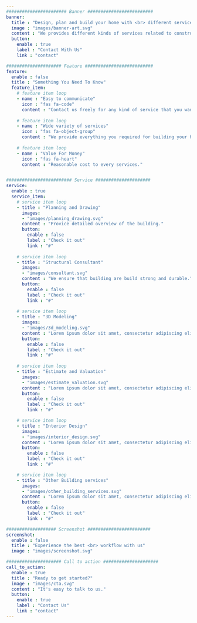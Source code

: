 ```yaml
---
####################### Banner #########################
banner:
  title : "Design, plan and build your home with <br> different services provided by us"
  image : "images/banner-art.svg"
  content : "We provides different kinds of services related to construction."
  button:
    enable : true
    label : "Contact With Us"
    link : "contact"

##################### Feature ##########################
feature:
  enable : false
  title : "Something You Need To Know"
  feature_item:
    # feature item loop
    - name : "Easy to communicate"
      icon : "fas fa-code"
      content : "Contact us freely for any kind of service that you want."
      
    # feature item loop
    - name : "Wide variety of services"
      icon : "fas fa-object-group"
      content : "We provide everything you required for building your home."
      
    # feature item loop
    - name : "Value For Money"
      icon : "fas fa-heart"
      content : "Reasonable cost to every services."


######################### Service #####################
service:
  enable : true
  service_item:
    # service item loop
    - title : "Planning and Drawing"
      images:
      - "images/planning_drawing.svg"
      content : "Provice detailed overview of the building."
      button:
        enable : false
        label : "Check it out"
        link : "#"
        
    # service item loop
    - title : "Structural Consultant"
      images:
      - "images/consultant.svg"
      content : "We ensure that building are build strong and durable."
      button:
        enable : false
        label : "Check it out"
        link : "#"
        
    # service item loop
    - title : "3D Modeling"
      images:
      - "images/3d_modeling.svg"
      content : "Lorem ipsum dolor sit amet, consectetur adipiscing elit. Consequat tristique eget amet, tempus eu at consecttur. Leo facilisi nunc viverra tellus. Ac laoreet sit vel consquat. consectetur adipiscing elit. Consequat tristique eget amet, tempus eu at consecttur. Leo facilisi nunc viverra tellus. Ac laoreet sit vel consquat."
      button:
        enable : false
        label : "Check it out"
        link : "#"
        
    # service item loop
    - title : "Estimate and Valuation"
      images:
      - "images/estimate_valuation.svg"
      content : "Lorem ipsum dolor sit amet, consectetur adipiscing elit. Consequat tristique eget amet, tempus eu at consecttur. Leo facilisi nunc viverra tellus. Ac laoreet sit vel consquat. consectetur adipiscing elit. Consequat tristique eget amet, tempus eu at consecttur. Leo facilisi nunc viverra tellus. Ac laoreet sit vel consquat."
      button:
        enable : false
        label : "Check it out"
        link : "#"

    # service item loop
    - title : "Interior Design"
      images:
      - "images/interior_design.svg"
      content : "Lorem ipsum dolor sit amet, consectetur adipiscing elit. Consequat tristique eget amet, tempus eu at consecttur. Leo facilisi nunc viverra tellus. Ac laoreet sit vel consquat. consectetur adipiscing elit. Consequat tristique eget amet, tempus eu at consecttur. Leo facilisi nunc viverra tellus. Ac laoreet sit vel consquat."
      button:
        enable : false
        label : "Check it out"
        link : "#"

    # service item loop
    - title : "Other Building services"
      images:
      - "images/other_building_services.svg"
      content : "Lorem ipsum dolor sit amet, consectetur adipiscing elit. Consequat tristique eget amet, tempus eu at consecttur. Leo facilisi nunc viverra tellus. Ac laoreet sit vel consquat. consectetur adipiscing elit. Consequat tristique eget amet, tempus eu at consecttur. Leo facilisi nunc viverra tellus. Ac laoreet sit vel consquat."
      button:
        enable : false
        label : "Check it out"
        link : "#"

################### Screenshot ########################
screenshot:
  enable : false
  title : "Experience the best <br> workflow with us"
  image : "images/screenshot.svg"

##################### Call to action #####################
call_to_action:
  enable : true
  title : "Ready to get started?"
  image : "images/cta.svg"
  content : "It's easy to talk to us."
  button:
    enable : true
    label : "Contact Us"
    link : "contact"
---
```

